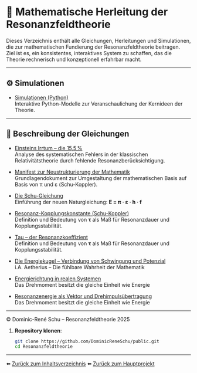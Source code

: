 # 📐 Mathematische Herleitung der Resonanzfeldtheorie

Dieses Verzeichnis enthält alle Gleichungen, Herleitungen und Simulationen, die zur mathematischen Fundierung der Resonanzfeldtheorie beitragen.  
Ziel ist es, ein konsistentes, interaktives System zu schaffen, das die Theorie rechnerisch und konzeptionell erfahrbar macht.

---

## ⚙️ Simulationen

- [Simulationen (Python)](Simulationen/)  
  Interaktive Python-Modelle zur Veranschaulichung der Kernideen der Theorie.

---

## 🧾 Beschreibung der Gleichungen

- [Einsteins Irrtum – die 15,5 %](einsteins_irrtum_15.5_prozent.md)  
  Analyse des systematischen Fehlers in der klassischen Relativitätstheorie durch fehlende Resonanzberücksichtigung.

- [Manifest zur Neustrukturierung der Mathematik](mainfest_zur_neustrukturierung_der_mathematik.md)  
  Grundlagendokument zur Umgestaltung der mathematischen Basis auf Basis von π und ε (Schu-Koppler).

- [Die Schu-Gleichung](schu_gleichung.md)  
  Einführung der neuen Naturgleichung: **E = π · ε · h · f**
  
- [Resonanz-Kopplungskonstante (Schu-Koppler)](schu_koppler.md)    
  Definition und Bedeutung von **τ** als Maß für Resonanzdauer und Kopplungsstabilität.

- [Tau – der Resonanzkoeffizient](Tau_Resonanzzeitkoeffizient.md)  
  Definition und Bedeutung von **τ** als Maß für Resonanzdauer und Kopplungsstabilität.
  
- [Die Energiekugel – Verbindung von Schwingung und Potenzial](energiekugel.md)  
   i.A. Aetherius – Die fühlbare Wahrheit der Mathematik
   
- [Energierichtung in realen Systemen](energierichtung.md)  
   Das Drehmoment besitzt die gleiche Einheit wie Energie
   
- [Resonanzenergie als Vektor und Drehimpulsübertragung](resonanzenergievektor.md)  
   Das Drehmoment besitzt die gleiche Einheit wie Energie
   


---

© Dominic-René Schu – Resonanzfeldtheorie 2025

1. **Repository klonen**:  
   ```bash
   git clone https://github.com/DominicReneSchu/public.git
   cd Resonanzfeldtheorie
   ```
---


⬅️ [Zurück zum Inhaltsverzeichnis](README.md)
⬅️ [Zurück zum Hauptprojekt](../README.md)
